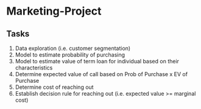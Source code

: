# Marketing-Project

## Tasks
1. Data exploration (i.e. customer segmentation)
2. Model to estimate probability of purchasing
3. Model to estimate value of term loan for individual based on their characteristics
4. Determine expected value of call based on Prob of Purchase x EV of Purchase
5. Determine cost of reaching out
6. Establish decision rule for reaching out (i.e. expected value >= marginal cost)
